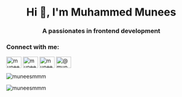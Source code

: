 <!-- ### Hi there 👋


**muneesmmm/muneesmmm** is a ✨ _special_ ✨ repository because its `README.md` (this file) appears on your GitHub profile.

Here are some ideas to get you started:

- 🔭 I’m currently working on ...
- 🌱 I’m currently learning ...
- 👯 I’m looking to collaborate on ...
- 🤔 I’m looking for help with ...
- 💬 Ask me about ...
- 📫 How to reach me: ...
- 😄 Pronouns: ...
- ⚡ Fun fact: ... -->
<h1 align="center">Hi 👋, I'm Muhammed Munees</h1>
<h3 align="center">A passionates in frontend development</h3>

<h3 align="left">Connect with me:</h3>
<p align="left">
<a href="https://twitter.com/munees_m_" target="blank"><img align="center" src="https://raw.githubusercontent.com/rahuldkjain/github-profile-readme-generator/master/src/images/icons/Social/twitter.svg" alt="munees_m_" height="30" width="40" /></a>
<a href="https://fb.com/muneesmmm" target="blank"><img align="center" src="https://raw.githubusercontent.com/rahuldkjain/github-profile-readme-generator/master/src/images/icons/Social/facebook.svg" alt="muneesmmm" height="30" width="40" /></a>
<a href="https://instagram.com/munees_m_" target="blank"><img align="center" src="https://raw.githubusercontent.com/rahuldkjain/github-profile-readme-generator/master/src/images/icons/Social/instagram.svg" alt="munees_m_" height="30" width="40" /></a>
<a href="https://medium.com/@muneesmmm" target="blank"><img align="center" src="https://raw.githubusercontent.com/rahuldkjain/github-profile-readme-generator/master/src/images/icons/Social/medium.svg" alt="@muneesmmm" height="30" width="40" /></a>
</p>

<p><img align="center" src="https://github-readme-stats.vercel.app/api/top-langs?username=muneesmmm&show_icons=true&locale=en&layout=compact" alt="muneesmmm" /></p>

<!-- <p><img align="center" src="https://github-readme-streak-stats.herokuapp.com/?user=muneesmmm&" alt="muneesmmm" /></p> -->

<!-- <p><img align="left" src="https://github-readme-stats.vercel.app/api/top-langs?username=muneesmmm&show_icons=true&locale=en&layout=compact" alt="muneesmmm" /></p> -->

<!-- <p>&nbsp;<img align="center" src="https://github-readme-stats.vercel.app/api?username=muneesmmm&show_icons=true&locale=en" alt="muneesmmm" /></p> -->

<p><img align="center" src="https://github-readme-streak-stats.herokuapp.com/?user=muneesmmm&" alt="muneesmmm" /></p>

